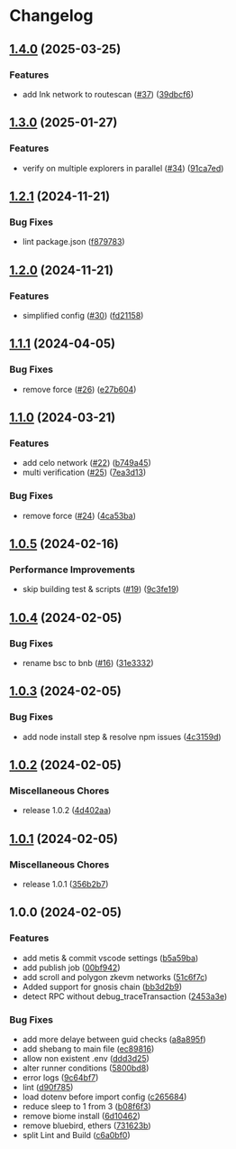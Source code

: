 # Changelog

## [1.4.0](https://github.com/catapulta-sh/catapulta-verify/compare/v1.3.0...v1.4.0) (2025-03-25)


### Features

* add Ink network to routescan ([#37](https://github.com/catapulta-sh/catapulta-verify/issues/37)) ([39dbcf6](https://github.com/catapulta-sh/catapulta-verify/commit/39dbcf6af225a953f60dc9673bb70435ccc6d192))

## [1.3.0](https://github.com/catapulta-sh/catapulta-verify/compare/v1.2.1...v1.3.0) (2025-01-27)


### Features

* verify on multiple explorers in parallel ([#34](https://github.com/catapulta-sh/catapulta-verify/issues/34)) ([91ca7ed](https://github.com/catapulta-sh/catapulta-verify/commit/91ca7edffd96ac42e399097b65613b6d5594497e))

## [1.2.1](https://github.com/catapulta-sh/catapulta-verify/compare/v1.2.0...v1.2.1) (2024-11-21)


### Bug Fixes

* lint package.json ([f879783](https://github.com/catapulta-sh/catapulta-verify/commit/f87978316872eecea061fa6c77123aaa36bf4a71))

## [1.2.0](https://github.com/catapulta-sh/catapulta-verify/compare/v1.1.1...v1.2.0) (2024-11-21)


### Features

* simplified config ([#30](https://github.com/catapulta-sh/catapulta-verify/issues/30)) ([fd21158](https://github.com/catapulta-sh/catapulta-verify/commit/fd2115889fb3c5da0fd2493c68dbf3fc04005a43))

## [1.1.1](https://github.com/catapulta-sh/catapulta-verify/compare/v1.1.0...v1.1.1) (2024-04-05)


### Bug Fixes

* remove force ([#26](https://github.com/catapulta-sh/catapulta-verify/issues/26)) ([e27b604](https://github.com/catapulta-sh/catapulta-verify/commit/e27b604516d5d205673f88c4a588cfed04b7c315))

## [1.1.0](https://github.com/catapulta-sh/catapulta-verify/compare/v1.0.5...v1.1.0) (2024-03-21)


### Features

* add celo network ([#22](https://github.com/catapulta-sh/catapulta-verify/issues/22)) ([b749a45](https://github.com/catapulta-sh/catapulta-verify/commit/b749a459b46e0fbe335ba87a291e3ead3227d5c8))
* multi verification ([#25](https://github.com/catapulta-sh/catapulta-verify/issues/25)) ([7ea3d13](https://github.com/catapulta-sh/catapulta-verify/commit/7ea3d13faedaf7c9affb0bc24e665ef991651e39))


### Bug Fixes

* remove force ([#24](https://github.com/catapulta-sh/catapulta-verify/issues/24)) ([4ca53ba](https://github.com/catapulta-sh/catapulta-verify/commit/4ca53baf6531ed50348a45de3d9d771dd760b155))

## [1.0.5](https://github.com/catapulta-sh/catapulta-verify/compare/v1.0.4...v1.0.5) (2024-02-16)


### Performance Improvements

* skip building test & scripts ([#19](https://github.com/catapulta-sh/catapulta-verify/issues/19)) ([9c3fe19](https://github.com/catapulta-sh/catapulta-verify/commit/9c3fe19b00ba2e72cd91801364df8b9886bff1ea))

## [1.0.4](https://github.com/catapulta-sh/catapulta-verify/compare/v1.0.3...v1.0.4) (2024-02-05)


### Bug Fixes

* rename bsc to bnb ([#16](https://github.com/catapulta-sh/catapulta-verify/issues/16)) ([31e3332](https://github.com/catapulta-sh/catapulta-verify/commit/31e3332d41033937c651a3cb54e3f5934e88b28d))

## [1.0.3](https://github.com/catapulta-sh/catapulta-verify/compare/v1.0.2...v1.0.3) (2024-02-05)


### Bug Fixes

* add node install step & resolve npm issues ([4c3159d](https://github.com/catapulta-sh/catapulta-verify/commit/4c3159da1b3d39abc117862e6f3247de879175a4))

## [1.0.2](https://github.com/catapulta-sh/catapulta-verify/compare/v1.0.1...v1.0.2) (2024-02-05)


### Miscellaneous Chores

* release 1.0.2 ([4d402aa](https://github.com/catapulta-sh/catapulta-verify/commit/4d402aa8f95c73ac604cbd1c76a6533d0c3e6dc5))

## [1.0.1](https://github.com/catapulta-sh/catapulta-verify/compare/v1.0.0...v1.0.1) (2024-02-05)


### Miscellaneous Chores

* release 1.0.1 ([356b2b7](https://github.com/catapulta-sh/catapulta-verify/commit/356b2b72e9e492b0067ec7ac79bb5f925ef25509))

## 1.0.0 (2024-02-05)


### Features

* add metis & commit vscode settings ([b5a59ba](https://github.com/catapulta-sh/catapulta-verify/commit/b5a59ba362caf10e59fa0f773bacb597207cf9c3))
* add publish job ([00bf942](https://github.com/catapulta-sh/catapulta-verify/commit/00bf9428e3533008364c105ce09ddf0c2ed4736b))
* add scroll and polygon zkevm networks ([51c6f7c](https://github.com/catapulta-sh/catapulta-verify/commit/51c6f7cf3f8404416c309aff519ae14a6eced522))
* Added support for gnosis chain ([bb3d2b9](https://github.com/catapulta-sh/catapulta-verify/commit/bb3d2b9505da0b28a589ba9c7c2a5994805832a4))
* detect RPC without debug_traceTransaction ([2453a3e](https://github.com/catapulta-sh/catapulta-verify/commit/2453a3e31698af596a4c78a3f197a6b603f5a835))


### Bug Fixes

* add more delaye between guid checks ([a8a895f](https://github.com/catapulta-sh/catapulta-verify/commit/a8a895f8480d1815ce5a87766aac6d221ac8585b))
* add shebang to main file ([ec89816](https://github.com/catapulta-sh/catapulta-verify/commit/ec898169e4098600c7ea907755e4764509018fe1))
* allow non existent .env ([ddd3d25](https://github.com/catapulta-sh/catapulta-verify/commit/ddd3d259199172d8b62c6d585cdfa49b0228c575))
* alter runner conditions ([5800bd8](https://github.com/catapulta-sh/catapulta-verify/commit/5800bd8ab79590516977a91c6efc7252c07aff35))
* error logs ([9c64bf7](https://github.com/catapulta-sh/catapulta-verify/commit/9c64bf7bff44a29964e5200e867bf9952d0e69bb))
* lint ([d90f785](https://github.com/catapulta-sh/catapulta-verify/commit/d90f785c62cf34f274f89b8cb7ac0287a7cf077f))
* load dotenv before import config ([c265684](https://github.com/catapulta-sh/catapulta-verify/commit/c265684ce875c2fc0d12ddd41392fe615c63fdaa))
* reduce sleep to 1 from 3 ([b08f6f3](https://github.com/catapulta-sh/catapulta-verify/commit/b08f6f3ade46ad6928c78640e5246e9af1722787))
* remove biome install ([6d10462](https://github.com/catapulta-sh/catapulta-verify/commit/6d10462bc2f7c3fe204d37375627ebbd572b7e45))
* remove bluebird, ethers ([731623b](https://github.com/catapulta-sh/catapulta-verify/commit/731623bb73dfe671f7c31fcfd903034d231ed8c4))
* split Lint and Build ([c6a0bf0](https://github.com/catapulta-sh/catapulta-verify/commit/c6a0bf074bf6c3b03087e720accf56a67ef1dd2b))
